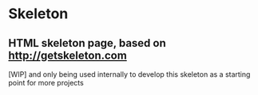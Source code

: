 # Skeleton

## HTML skeleton page, based on http://getskeleton.com

[WIP] and only being used internally to develop this skeleton as a starting point for more projects
